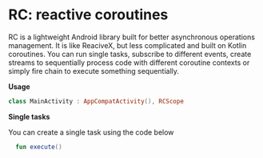 # RC: reactive coroutines

RC is a lightweight Android library built for better asynchronous operations management. It is like ReaciveX, but less complicated and built on Kotlin coroutines. 
You can run single tasks, subscribe to different events, create streams to sequentially process code with different coroutine contexts or simply fire chain to execute something sequentially.

**Usage**

```Kotlin
class MainActivity : AppCompatActivity(), RCScope
```

**Single tasks**

You can create a single task using the code below

```Kotlin
  fun execute()
```
